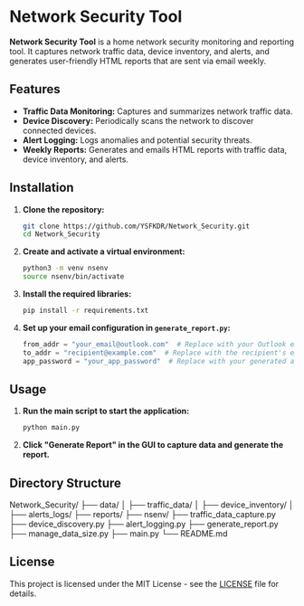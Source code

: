 # Network Security Tool

**Network Security Tool** is a home network security monitoring and reporting tool. It captures network traffic data, device inventory, and alerts, and generates user-friendly HTML reports that are sent via email weekly.

## Features

- **Traffic Data Monitoring:** Captures and summarizes network traffic data.
- **Device Discovery:** Periodically scans the network to discover connected devices.
- **Alert Logging:** Logs anomalies and potential security threats.
- **Weekly Reports:** Generates and emails HTML reports with traffic data, device inventory, and alerts.

## Installation

1. **Clone the repository:**
    ```bash
    git clone https://github.com/YSFKDR/Network_Security.git
    cd Network_Security
    ```

2. **Create and activate a virtual environment:**
    ```bash
    python3 -m venv nsenv
    source nsenv/bin/activate
    ```

3. **Install the required libraries:**
    ```bash
    pip install -r requirements.txt
    ```

4. **Set up your email configuration in `generate_report.py`:**
    ```python
    from_addr = "your_email@outlook.com"  # Replace with your Outlook email address
    to_addr = "recipient@example.com"  # Replace with the recipient's email address
    app_password = "your_app_password"  # Replace with your generated app password
    ```

## Usage

1. **Run the main script to start the application:**
    ```bash
    python main.py
    ```

2. **Click "Generate Report" in the GUI to capture data and generate the report.**

## Directory Structure

Network_Security/
├── data/
│ ├── traffic_data/
│ ├── device_inventory/
│ ├── alerts_logs/
├── reports/
├── nsenv/
├── traffic_data_capture.py
├── device_discovery.py
├── alert_logging.py
├── generate_report.py
├── manage_data_size.py
├── main.py
└── README.md

## License

This project is licensed under the MIT License - see the [LICENSE](LICENSE) file for details.
